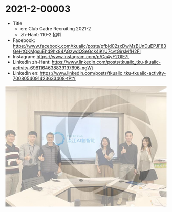 # 2021-2-00003

* Title
	* en: Club Cadre Recruiting 2021-2
	* zh-Hant: 110-2 招幹
* Facebook: https://www.facebook.com/tkuaiic/posts/pfbid02zxDwMzBUnDuEPJF83GeHtQKMgsuEhd9hx84AGzwdQSeGck4iKrU7cvtGirsMfH2Fl
* Instagram: https://www.instagram.com/p/Ca4yF2OlE7t
* LinkedIn zh-Hant: https://www.linkedin.com/posts/tkuaiic_tku-tkuaiic-activity-6981164638839197696-ngWj
* LinkedIn en: https://www.linkedin.com/posts/tkuaiic_tku-tkuaiic-activity-7008054091423633408-tPtY

![main image in zh-Hant](./2021-2-00003_zh-hant.jpg)
